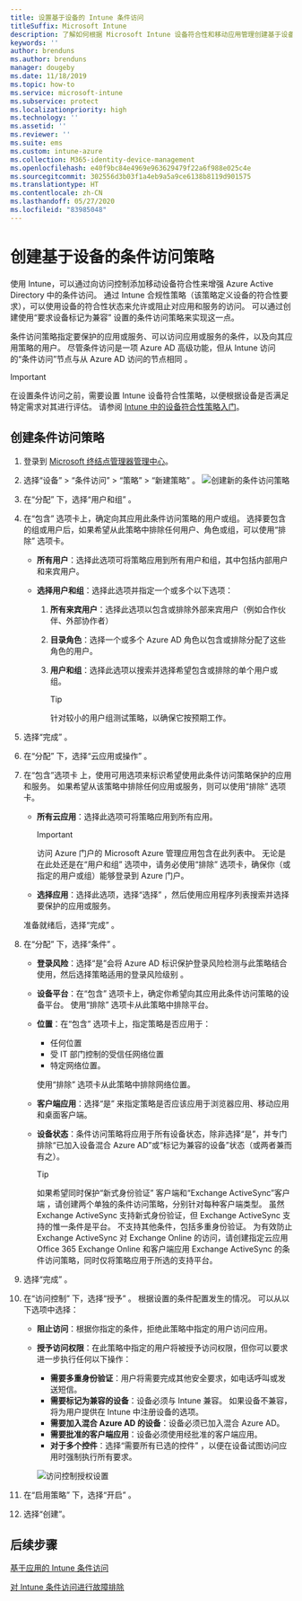 ```yaml
---
title: 设置基于设备的 Intune 条件访问
titleSuffix: Microsoft Intune
description: 了解如何根据 Microsoft Intune 设备符合性和移动应用管理创建基于设备的条件访问策略。
keywords: ''
author: brenduns
ms.author: brenduns
manager: dougeby
ms.date: 11/18/2019
ms.topic: how-to
ms.service: microsoft-intune
ms.subservice: protect
ms.localizationpriority: high
ms.technology: ''
ms.assetid: ''
ms.reviewer: ''
ms.suite: ems
ms.custom: intune-azure
ms.collection: M365-identity-device-management
ms.openlocfilehash: e40f9bc84e4969e963629479f22a6f988e025c4e
ms.sourcegitcommit: 302556d3b03f1a4eb9a5a9ce6138b8119d901575
ms.translationtype: HT
ms.contentlocale: zh-CN
ms.lasthandoff: 05/27/2020
ms.locfileid: "83985048"
---
```

# <a name="create-a-device-based-conditional-access-policy"></a>创建基于设备的条件访问策略

使用 Intune，可以通过向访问控制添加移动设备符合性来增强 Azure Active Directory 中的条件访问。 通过 Intune 合规性策略（该策略定义设备的符合性要求），可以使用设备的符合性状态来允许或阻止对应用和服务的访问。 可以通过创建使用“要求设备标记为兼容”  设置的条件访问策略来实现这一点。

条件访问策略指定要保护的应用或服务、可以访问应用或服务的条件，以及向其应用策略的用户。 尽管条件访问是一项 Azure AD 高级功能，但从 Intune 访问的“条件访问”节点与从 Azure AD 访问的节点相同   。

> [!IMPORTANT]
> 在设置条件访问之前，需要设置 Intune 设备符合性策略，以便根据设备是否满足特定需求对其进行评估。 请参阅 [Intune 中的设备符合性策略入门](device-compliance-get-started.md)。

## <a name="create-conditional-access-policy"></a>创建条件访问策略

1. 登录到 [Microsoft 终结点管理器管理中心](https://go.microsoft.com/fwlink/?linkid=2109431)。

2. 选择“设备” > “条件访问” > “策略” > “新建策略”     。
  ![创建新的条件访问策略](./media/create-conditional-access-intune/create-ca.png)

3. 在“分配”  下，选择“用户和组”  。

4. 在“包含”  选项卡上，确定向其应用此条件访问策略的用户或组。 选择要包含的组或用户后，如果希望从此策略中排除任何用户、角色或组，可以使用“排除”  选项卡。

   - **所有用户**：选择此选项可将策略应用到所有用户和组，其中包括内部用户和来宾用户。

   - **选择用户和组**：选择此选项并指定一个或多个以下选项：
  
     1. **所有来宾用户**：选择此选项以包含或排除外部来宾用户（例如合作伙伴、外部协作者）

     2. **目录角色**：选择一个或多个 Azure AD 角色以包含或排除分配了这些角色的用户。

     3. **用户和组**：选择此选项以搜索并选择希望包含或排除的单个用户或组。

        > [!TIP]
        > 针对较小的用户组测试策略，以确保它按预期工作。

5. 选择“完成”  。

6. 在“分配”  下，选择“云应用或操作”  。

7. 在“包含”选项卡  上，使用可用选项来标识希望使用此条件访问策略保护的应用和服务。 如果希望从该策略中排除任何应用或服务，则可以使用“排除”  选项卡。

   - **所有云应用**：选择此选项可将策略应用到所有应用。
     > [!IMPORTANT]
     > 访问 Azure 门户的 Microsoft Azure 管理应用包含在此列表中。 无论是在此处还是在“用户和组”  选项中，请务必使用“排除”  选项卡，确保你（或指定的用户或组）能够登录到 Azure 门户。 

   - **选择应用**：选择此选项，选择“选择”  ，然后使用应用程序列表搜索并选择要保护的应用或服务。

   准备就绪后，选择“完成”  。

8. 在“分配”  下，选择“条件”  。

   - **登录风险**：选择“是”会将 Azure AD 标识保护登录风险检测与此策略结合使用，然后选择策略适用的登录风险级别  。

   - **设备平台**：在“包含”  选项卡上，确定你希望向其应用此条件访问策略的设备平台。 使用“排除”  选项卡从此策略中排除平台。

   - **位置**：在“包含”  选项卡上，指定策略是否应用于：
     - 任何位置
     - 受 IT 部门控制的受信任网络位置
     - 特定网络位置。

     使用“排除”  选项卡从此策略中排除网络位置。

   - **客户端应用**：选择“是”  来指定策略是否应该应用于浏览器应用、移动应用和桌面客户端。

   - **设备状态**：条件访问策略将应用于所有设备状态，除非选择“是”，并专门排除“已加入设备混合 Azure AD”或“标记为兼容的设备”状态（或两者兼而有之）。

     > [!TIP]
     > 如果希望同时保护“新式身份验证”  客户端和“Exchange ActiveSync”客户端  ，请创建两个单独的条件访问策略，分别针对每种客户端类型。 虽然 Exchange ActiveSync 支持新式身份验证，但 Exchange ActiveSync 支持的惟一条件是平台。 不支持其他条件，包括多重身份验证。 为有效防止 Exchange ActiveSync 对 Exchange Online 的访问，请创建指定云应用 Office 365 Exchange Online 和客户端应用 Exchange ActiveSync 的条件访问策略，同时仅将策略应用于所选的支持平台。

9. 选择“完成”  。

10. 在“访问控制”  下，选择“授予”  。 根据设置的条件配置发生的情况。  可以从以下选项中选择：

    - **阻止访问**：根据你指定的条件，拒绝此策略中指定的用户访问应用。
    - **授予访问权限**：在此策略中指定的用户将被授予访问权限，但你可以要求进一步执行任何以下操作：
      - **需要多重身份验证**：用户将需要完成其他安全要求，如电话呼叫或发送短信。
      - **需要标记为兼容的设备**：设备必须与 Intune 兼容。 如果设备不兼容，将为用户提供在 Intune 中注册设备的选项。
      - **需要加入混合 Azure AD 的设备**：设备必须已加入混合 Azure AD。
      - **需要批准的客户端应用**：设备必须使用经批准的客户端应用。 
      - **对于多个控件**：选择“需要所有已选的控件”  ，以便在设备试图访问应用时强制执行所有要求。

      ![访问控制授权设置](./media/create-conditional-access-intune/create-ca-grant-access-settings.png)

11. 在“启用策略”  下，选择“开启”  。

12. 选择“创建”。 

## <a name="next-steps"></a>后续步骤

[基于应用的 Intune 条件访问](app-based-conditional-access-intune.md)

[对 Intune 条件访问进行故障排除](https://support.microsoft.com/help/4456106)
